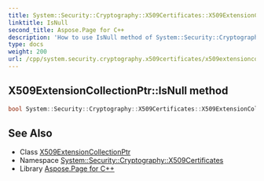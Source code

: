 ```yaml
---
title: System::Security::Cryptography::X509Certificates::X509ExtensionCollectionPtr::IsNull method
linktitle: IsNull
second_title: Aspose.Page for C++
description: 'How to use IsNull method of System::Security::Cryptography::X509Certificates::X509ExtensionCollectionPtr class in C++.'
type: docs
weight: 200
url: /cpp/system.security.cryptography.x509certificates/x509extensioncollectionptr/isnull/
---
```

## X509ExtensionCollectionPtr::IsNull method




```cpp
bool System::Security::Cryptography::X509Certificates::X509ExtensionCollectionPtr::IsNull() const
```

## See Also

* Class [X509ExtensionCollectionPtr](../)
* Namespace [System::Security::Cryptography::X509Certificates](../../)
* Library [Aspose.Page for C++](../../../)
